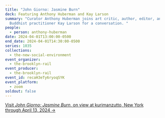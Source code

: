 ```yaml
---
title: "John Giorno: Jasmine Burn"
deck: Featuring Anthony Huberman and Kay Larson
summary: "Curator Anthony Huberman joins art critic, author, editor, and
  ⁠Buddhist practitioner Kay Larson for a conversation. "
people:
  - person: anthony-huberman
date: 2024-04-01T13:00:00-0500
end_date: 2024-04-01T14:30:00-0500
series: 1035
collections:
  - the-new-social-environment
event_organizer:
  - the-brooklyn-rail
event_producer:
  - the-brooklyn-rail
event_id: recaH3eTy6ryoqSYK
event_platform:
  - zoom
soldout: false
---
```

[V﻿isit *John Giorno: Jasmine Burn*, on view at kurimanzutto, New York through April 13, 2024 →](https://www.kurimanzutto.com/exhibitions/john-giorno-jasmine-burn)